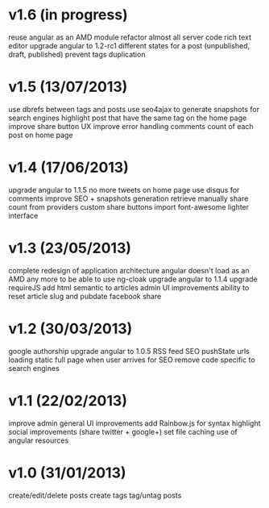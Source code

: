 v1.6 (in progress)
=============
reuse angular as an AMD module
refactor almost all server code
rich text editor
upgrade angular to 1.2-rc1
different states for a post (unpublished, draft, published)
prevent tags duplication

v1.5 (13/07/2013)
=============
use dbrefs between tags and posts
use seo4ajax to generate snapshots for search engines
highlight post that have the same tag on the home page
improve share button UX
improve error handling
comments count of each post on home page

v1.4 (17/06/2013)
==========
upgrade angular to 1.1.5
no more tweets on home page
use disqus for comments
improve SEO + snapshots generation
retrieve manually share count from providers
custom share buttons
import font-awesome
lighter interface

v1.3 (23/05/2013)
==========
complete redesign of application architecture
angular doesn't load as an AMD any more to be able to use ng-cloak
upgrade angular to 1.1.4
upgrade requireJS
add html semantic to articles
admin UI improvements
ability to reset article slug and pubdate
facebook share

v1.2 (30/03/2013)
============
google authorship
upgrade angular to 1.0.5
RSS feed
SEO
pushState urls
loading static full page when user arrives for SEO
remove code specific to search engines

v1.1 (22/02/2013)
============
improve admin
general UI improvements
add Rainbow.js for syntax highlight
social improvements (share twitter + google+)
set file caching
use of angular resources

v1.0 (31/01/2013)
============
create/edit/delete posts
create tags
tag/untag posts

